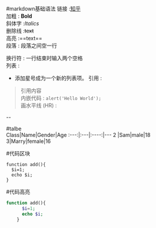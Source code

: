 #markdown基础语法
链接 :[知乎](zhihu.com)  
加粗 : **Bold**  
斜体字 :*Italics*  
删除线 :~~text~~  
高亮 :==text==  
段落 : 段落之间空一行

换行符 : 一行结束时输入两个空格  
列表 :
* 添加星号成为一个新的列表项。
引用 : 

> 引用内容  
内嵌代码 : `alert('Hello World');`  
画水平线 (HR) :  

--

#talbe  
Class|Name|Gender|Age
:---:|:---|:----:|---
2    |Sam|male|18
3|Marry|female|16

#代码区块
    
    function add(){
      $i=1;
      echo $i;
    }
    
#代码高亮  
```php
function add(){
      $i=1;
      echo $i;
    }
```
